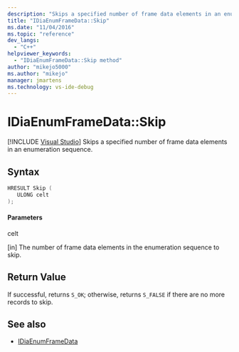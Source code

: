 ```yaml
---
description: "Skips a specified number of frame data elements in an enumeration sequence."
title: "IDiaEnumFrameData::Skip"
ms.date: "11/04/2016"
ms.topic: "reference"
dev_langs:
  - "C++"
helpviewer_keywords:
  - "IDiaEnumFrameData::Skip method"
author: "mikejo5000"
ms.author: "mikejo"
manager: jmartens
ms.technology: vs-ide-debug
---
```

# IDiaEnumFrameData::Skip

 [!INCLUDE [Visual Studio](~/includes/applies-to-version/vs-windows-only.md)]
Skips a specified number of frame data elements in an enumeration sequence.

## Syntax

```C++
HRESULT Skip ( 
   ULONG celt
);
```

#### Parameters
 celt

[in] The number of frame data elements in the enumeration sequence to skip.

## Return Value
 If successful, returns `S_OK`; otherwise, returns `S_FALSE` if there are no more records to skip.

## See also
- [IDiaEnumFrameData](../../debugger/debug-interface-access/idiaenumframedata.md)
